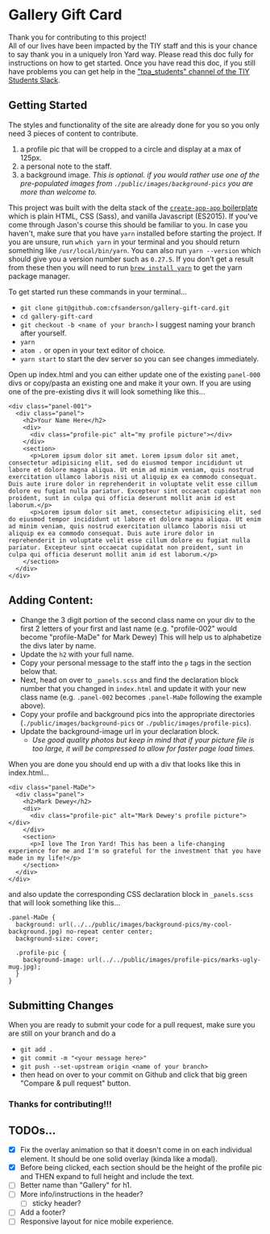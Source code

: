 # Gallery Gift Card  

Thank you for contributing to this project!  
All of our lives have been impacted by the TIY staff and this is your chance to say thank you in a uniquely Iron Yard way. Please read this doc fully for instructions on how to get started. Once you have read this doc, if you still have problems you can get help in the ["tpa_students" channel of the TIY Students Slack](https://tiystudents.slack.com/messages/G6BHGSMPE).  

## Getting Started  

The styles and functionality of the site are already done for you so you only need 3 pieces of content to contribute.
1) a profile pic that will be cropped to a circle and display at a max of 125px.
2) a personal note to the staff.
3) a background image. _This is optional. if you would rather use one of the pre-populated images from `./public/images/background-pics` you are more than welcome to._

This project was built with the delta stack of the [`create-app-app` boilerplate](https://yarnpkg.com/en/package/create-app-app) which is plain HTML, CSS (Sass), and vanilla Javascript (ES2015). If you've come through Jason's course this should be familiar to you. In case you haven't, make sure that you have `yarn` installed before starting the project. If you are unsure, run `which yarn` in your terminal and you should return something like `/usr/local/bin/yarn`. You can also run `yarn --version` which should give you a version number such as `0.27.5`. If you don't get a result from these then you will need to run [`brew install yarn`](https://yarnpkg.com/en/docs/install) to get the yarn package manager.  

To get started run these commands in your terminal...
- `git clone git@github.com:cfsanderson/gallery-gift-card.git`
- `cd gallery-gift-card`
- `git checkout -b <name of your branch>` I suggest naming your branch after yourself.
- `yarn`
- `atom .` or open in your text editor of choice.
- `yarn start` to start the dev server so you can see changes immediately.  

Open up index.html and you can either update one of the existing `panel-000` divs or copy/pasta an existing one and make it your own. If you are using one of the pre-existing divs it will look something like this...

```
<div class="panel-001">
  <div class="panel">
    <h2>Your Name Here</h2>
    <div>
      <div class="profile-pic" alt="my profile picture"></div>
    </div>
    <section>
      <p>Lorem ipsum dolor sit amet. Lorem ipsum dolor sit amet, consectetur adipisicing elit, sed do eiusmod tempor incididunt ut labore et dolore magna aliqua. Ut enim ad minim veniam, quis nostrud exercitation ullamco laboris nisi ut aliquip ex ea commodo consequat. Duis aute irure dolor in reprehenderit in voluptate velit esse cillum dolore eu fugiat nulla pariatur. Excepteur sint occaecat cupidatat non proident, sunt in culpa qui officia deserunt mollit anim id est laborum.</p>
      <p>Lorem ipsum dolor sit amet, consectetur adipisicing elit, sed do eiusmod tempor incididunt ut labore et dolore magna aliqua. Ut enim ad minim veniam, quis nostrud exercitation ullamco laboris nisi ut aliquip ex ea commodo consequat. Duis aute irure dolor in reprehenderit in voluptate velit esse cillum dolore eu fugiat nulla pariatur. Excepteur sint occaecat cupidatat non proident, sunt in culpa qui officia deserunt mollit anim id est laborum.</p>
    </section>
  </div>
</div>
```  

## Adding Content:
- Change the 3 digit portion of the second class name on your div to the first 2 letters of your first and last name (e.g. "profile-002" would become "profile-MaDe" for Mark Dewey) This will help us to alphabetize the divs later by name.
- Update the `h2` with your full name.
- Copy your personal message to the staff into the `p` tags in the section below that.
- Next, head on over to `_panels.scss` and find the declaration block number that you changed in `index.html` and update it with your new class name (e.g. `.panel-002` becomes `.panel-MaDe` following the example above).
- Copy your profile and background pics into the appropriate directories (`./public/images/background-pics` or `./public/images/profile-pics`).
- Update the background-image url in your declaration block.
  - _Use good quality photos but keep in mind that if your picture file is too large, it will be compressed to allow for faster page load times._

When you are done you should end up with a div that looks like this in index.html...
```
<div class="panel-MaDe">
  <div class="panel">
    <h2>Mark Dewey</h2>
    <div>
      <div class="profile-pic" alt="Mark Dewey's profile picture"></div>
    </div>
    <section>
      <p>I love The Iron Yard! This has been a life-changing experience for me and I'm so grateful for the investment that you have made in my life!</p>
    </section>
  </div>
</div>
```

and also update the corresponding CSS declaration block in `_panels.scss` that will look something like this...  

```
.panel-MaDe {
  background: url(../../public/images/background-pics/my-cool-background.jpg) no-repeat center center;
  background-size: cover;

  .profile-pic {
    background-image: url(../../public/images/profile-pics/marks-ugly-mug.jpg);
  }
}
```   

## Submitting Changes
When you are ready to submit your code for a pull request, make sure you are still on your branch and do a
- `git add .`
- `git commit -m "<your message here>"`
- `git push --set-upstream origin <name of your branch>`
- then head on over to your commit on Github and click that big green "Compare & pull request" button.  

### Thanks for contributing!!!

## TODOs...
- [x] Fix the overlay animation so that it doesn't come in on each individual element. It should be one solid overlay (kinda like a modal).
- [x] Before being clicked, each section should be the height of the profile pic and THEN expand to full height and include the text.
- [ ] Better name than "Gallery" for h1.
- [ ] More info/instructions in the header?
  - [ ] sticky header?
- [ ] Add a footer?
- [ ] Responsive layout for nice mobile experience.
